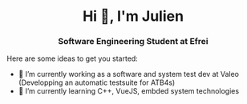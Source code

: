 <h1 align="center">Hi 👋, I'm Julien</h1>
<h3 align="center">Software Engineering Student at Efrei</h3>


Here are some ideas to get you started:

- 🔭 I’m currently working as a software and system test dev at Valeo (Developping an automatic testsuite for ATB4s)
- 🌱 I’m currently learning C++, VueJS, embded system technologies

